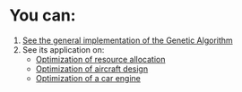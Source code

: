 # You can:

1. [See the general implementation of the Genetic Algorithm](../src/general_ga_implementation)
2. See its application on:
    - [Optimization of resource allocation](../src/resource_allocation)
    - [Optimization of aircraft design](../src/airplane_design)
    - [Optimization of a car engine](../src/engine_power)
  
